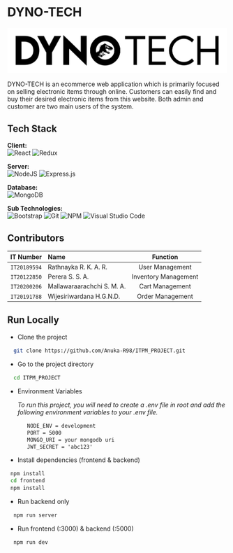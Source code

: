 
# DYNO-TECH

![Logo](https://github.com/Anuka-R98/ITPM_PROJECT/blob/IT20200206/frontend/public/images/DYNO_BLACK.png)

DYNO-TECH is an ecommerce web application which is primarily focused on selling electronic items through online. Customers can easily find and buy their desired electronic items from this website. Both admin and customer are two main users of the system.

## Tech Stack

**Client:**
<br>
![React](https://img.shields.io/badge/react-%2320232a.svg?style=for-the-badge&logo=react&logoColor=%2361DAFB) ![Redux](https://img.shields.io/badge/redux-%23593d88.svg?style=for-the-badge&logo=redux&logoColor=white)

**Server:** 
<br>
![NodeJS](https://img.shields.io/badge/node.js-6DA55F?style=for-the-badge&logo=node.js&logoColor=white) ![Express.js](https://img.shields.io/badge/express.js-%23404d59.svg?style=for-the-badge&logo=express&logoColor=%2361DAFB)

**Database:** 
<br>
![MongoDB](https://img.shields.io/badge/MongoDB-%234ea94b.svg?style=for-the-badge&logo=mongodb&logoColor=white)

**Sub Technologies:** 
<br>
![Bootstrap](https://img.shields.io/badge/bootstrap-%23563D7C.svg?style=for-the-badge&logo=bootstrap&logoColor=white)
![Git](https://img.shields.io/badge/git-%23F05033.svg?style=for-the-badge&logo=git&logoColor=white)
![NPM](https://img.shields.io/badge/NPM-%23000000.svg?style=for-the-badge&logo=npm&logoColor=white)
![Visual Studio Code](https://img.shields.io/badge/Visual%20Studio%20Code-0078d7.svg?style=for-the-badge&logo=visual-studio-code&logoColor=white)

## Contributors

| IT Number     | Name                       | Function             | 
| :-----------: | :------------------------  | :------------------: |
| `IT20189594`    | Rathnayka R. K. A. R.       | User Management      |
| `IT20122850`    | Perera S. S. A.             | Inventory Management |
| `IT20200206`    | Mallawaraarachchi S. M. A.  | Cart Management      |
| `IT20191788`    | Wijesiriwardana H.G.N.D.    | Order Management     |

## Run Locally

+ Clone the project

```bash
  git clone https://github.com/Anuka-R98/ITPM_PROJECT.git
```

+ Go to the project directory

```bash
  cd ITPM_PROJECT
```

+ Environment Variables

     *To run this project, you will need to create a .env file in root and add the following environment variables to your .env file.*

         NODE_ENV = development
         PORT = 5000
         MONGO_URI = your mongodb uri
         JWT_SECRET = 'abc123'

+ Install dependencies (frontend & backend)

```bash
 npm install
 cd frontend
 npm install
```

+ Run backend only

```bash
  npm run server
```

+ Run frontend (:3000) & backend (:5000)

```bash
  npm run dev
```
